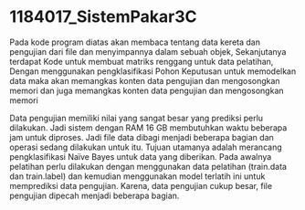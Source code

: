 # 1184017_SistemPakar3C
Pada kode program diatas akan membaca tentang data kereta dan pengujian dari file dan menyimpannya dalam sebuah objek,
Sekanjutanya terdapat Kode untuk membuat matriks renggang untuk data pelatihan,
Dengan menggunakan pengklasifikasi Pohon Keputusan untuk memodelkan data
maka akan memangkas konten data pengujian dan mengosongkan memori dan juga memangkas konten data pengujian dan mengosongkan memori

Data pengujian memiliki nilai yang sangat besar yang prediksi perlu dilakukan. Jadi sistem dengan RAM 16 GB membutuhkan waktu beberapa jam untuk diproses. Jadi file data dibagi menjadi beberapa bagian dan operasi sedang dilakukan untuk itu.
Tujuan utamanya adalah merancang pengklasifikasi Naïve Bayes untuk data yang diberikan. Pada awalnya pelatihan perlu dilakukan dengan menggunakan data pelatihan (train.data dan train.label) dan kemudian menggunakan model terlatih ini untuk memprediksi data pengujian. Karena, data pengujian cukup besar, file pengujian dipecah menjadi beberapa bagian.

